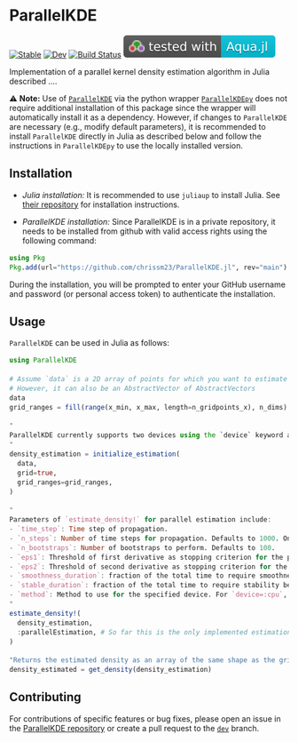 # ParallelKDE

[![Stable](https://img.shields.io/badge/docs-stable-blue.svg)](https://chrissm23.github.io/ParallelKDE.jl/stable/)
[![Dev](https://img.shields.io/badge/docs-dev-blue.svg)](https://chrissm23.github.io/ParallelKDE.jl/dev/)
[![Build Status](https://github.com/chrissm23/ParallelKDE.jl/actions/workflows/CI.yml/badge.svg?branch=main)](https://github.com/chrissm23/ParallelKDE.jl/actions/workflows/CI.yml?query=branch%3Amain)
[![Aqua](https://raw.githubusercontent.com/JuliaTesting/Aqua.jl/master/badge.svg)](https://github.com/JuliaTesting/Aqua.jl)

Implementation of a parallel kernel density estimation algorithm in Julia described ....

⚠️ **Note:** Use of [`ParallelKDE`]("https://github.com/chrissm23/ParallelKDE.jl") via the python wrapper [`ParallelKDEpy`](https://github.com/chrissm23/ParallelKDEpy) does not require additional installation of this package since the wrapper will automatically install it as a dependency. However, if changes to `ParallelKDE` are necessary (e.g., modify default parameters), it is recommended to install `ParallelKDE` directly in Julia as described below and follow the instructions in `ParallelKDEpy` to use the locally installed version.

## Installation
- *Julia installation:*
It is recommended to use `juliaup` to install Julia. See [their repository](https://github.com/JuliaLang/juliaup) for installation instructions.

- *ParallelKDE installation:*
Since ParallelKDE is in a private repository, it needs to be installed from github with valid access rights using the following command:

```julia
using Pkg
Pkg.add(url="https://github.com/chrissm23/ParallelKDE.jl", rev="main") # or use the latest dev version with rev="dev"
```

During the installation, you will be prompted to enter your GitHub username and password (or personal access token) to authenticate the installation.

## Usage
`ParallelKDE` can be used in Julia as follows:
```julia
using ParallelKDE

# Assume `data` is a 2D array of points for which you want to estimate the density
# However, it can also be an AbstractVector of AbstractVectors
data
grid_ranges = fill(range(x_min, x_max, length=n_gridpoints_x), n_dims) # Define the grid ranges for each dimension

"
ParallelKDE currently supports two devices using the `device` keyword argument: `:cpu` and `:cuda`.
"
density_estimation = initialize_estimation(
  data,
  grid=true,
  grid_ranges=grid_ranges,
)

"
Parameters of `estimate_density!` for parallel estimation include:
- `time_step`: Time step of propagation.
- `n_steps`: Number of time steps for propagation. Defaults to 1000. Only one of `time_step` or `n_steps` should be specified.
- `n_bootstraps`: Number of bootstraps to perform. Defaults to 100.
- `eps1`: Threshold of first derivative as stopping criterion for the propagation. Defaults to 1.5.
- `eps2`: Threshold of second derivative as stopping criterion for the propagation. Defaults to 0.1 (CPU) or 1.0 (CUDA).
- `smoothness_duration`: fraction of the total time to require smoothness before entering the next propagation regime. Defaults to 0.005 (0.5%).
- `stable_duration`: fraction of the total time to require stability before entering the stopping propagation. Defaults to 0.01 (1%).
- `method`: Method to use for the specified device. For `device=:cpu`, `method=:serial` and `method=:threaded` are available, for `device=:cuda` only `method=:cuda` is available.
"
estimate_density!(
  density_estimation,
  :parallelEstimation, # So far this is the only implemented estimation method
)

"Returns the estimated density as an array of the same shape as the grid defined by `grid_ranges`."
density_estimated = get_density(density_estimation)
```

## Contributing
For contributions of specific features or bug fixes, please open an issue in the [ParallelKDE repository](https://github.com/chrissm23/ParallelKDE.jl/issues) or create a pull request to the [`dev`](https://github.com/chrissm23/ParallelKDE.jl/tree/dev) branch.

